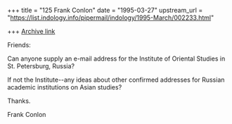 +++
title = "125 Frank Conlon"
date = "1995-03-27"
upstream_url = "https://list.indology.info/pipermail/indology/1995-March/002233.html"

+++
[Archive link](https://list.indology.info/pipermail/indology/1995-March/002233.html)

Friends:

Can anyone supply an e-mail address for the Institute of Oriental Studies 
in St. Petersburg, Russia?

If not the Institute--any ideas about other confirmed addresses for Russian 
academic institutions on Asian studies?

Thanks.

Frank Conlon









